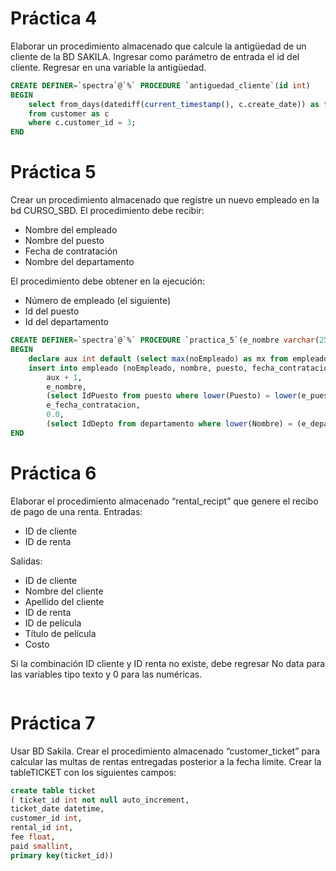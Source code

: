# Práctica 4
Elaborar un procedimiento almacenado que calcule la antigüedad de un cliente de la BD SAKILA. Ingresar como parámetro de entrada el id del cliente. Regresar en una variable la antigüedad.
```sql
CREATE DEFINER=`spectra`@`%` PROCEDURE `antiguedad_cliente`(id int)
BEGIN
	select from_days(datediff(current_timestamp(), c.create_date)) as time
	from customer as c
	where c.customer_id = 3;
END
```

# Práctica 5
Crear un procedimiento almacenado que registre un nuevo empleado en la bd CURSO_SBD. El procedimiento debe recibir:

* Nombre del empleado
* Nombre del puesto
* Fecha de contratación
* Nombre del departamento

El procedimiento debe obtener en la ejecución:

* Número de empleado (el siguiente)
* Id del puesto
* Id del departamento

```sql
CREATE DEFINER=`spectra`@`%` PROCEDURE `practica_5`(e_nombre varchar(255), e_puesto varchar(255), e_fecha_contratacion date, e_departamento varchar(255))
BEGIN
	declare aux int default (select max(noEmpleado) as mx from empleado);
	insert into empleado (noEmpleado, nombre, puesto, fecha_contratacion, Comision, depto) values(
    	aux + 1, 
    	e_nombre,
    	(select IdPuesto from puesto where lower(Puesto) = lower(e_puesto)),
    	e_fecha_contratacion,
    	0.0,
    	(select IdDepto from departamento where lower(Nombre) = (e_departamento)));
END
```

# Práctica 6
Elaborar el procedimiento almacenado “rental_recipt” que genere el recibo de pago de una renta. Entradas:

* ID de cliente
* ID de renta

Salidas:

* ID de cliente
* Nombre del cliente
* Apellido del cliente
* ID de renta
* ID de película
* Título de película
* Costo

Si la combinación ID cliente y ID renta no existe, debe regresar No data para las variables tipo texto y 0 para las numéricas.

```sql

```

# Práctica 7
Usar BD Sakila. Crear el procedimiento almacenado “customer_ticket” para calcular las multas de rentas entregadas posterior a la fecha límite. Crear la tableTICKET con los siguientes campos:

```sql
create table ticket
( ticket_id int not null auto_increment,
ticket_date datetime,
customer_id int,
rental_id int,
fee float,
paid smallint,
primary key(ticket_id))
```

```sql

```
